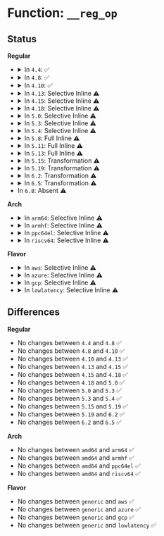 # Function: <code>__reg_op</code>

## Status
<b>Regular</b>
<ul>
<li>
<details>
<summary>In <code>4.4</code>: ✅</summary>

```c
int __reg_op(long unsigned int *bitmap, unsigned int pos, int order, int reg_op);
```

**Collision:** Unique Static

**Inline:** No

**Transformation:** False

**Instances:**

```
In lib/bitmap.c (ffffffff813f9190)
Location: lib/bitmap.c:946
Inline: False
Direct callers:
  - lib/bitmap.c:bitmap_find_free_region
  - lib/bitmap.c:bitmap_find_free_region
  - lib/bitmap.c:bitmap_release_region
  - lib/bitmap.c:bitmap_allocate_region
  - lib/bitmap.c:bitmap_allocate_region
```
**Symbols:**

```
ffffffff813f9190-ffffffff813f924e: __reg_op (STB_LOCAL)
```
</details>
</li>
<li>
<details>
<summary>In <code>4.8</code>: ✅</summary>

```c
int __reg_op(long unsigned int *bitmap, unsigned int pos, int order, int reg_op);
```

**Collision:** Unique Static

**Inline:** No

**Transformation:** False

**Instances:**

```
In lib/bitmap.c (ffffffff81440070)
Location: lib/bitmap.c:948
Inline: False
Direct callers:
  - lib/bitmap.c:bitmap_allocate_region
  - lib/bitmap.c:bitmap_allocate_region
  - lib/bitmap.c:bitmap_release_region
  - lib/bitmap.c:bitmap_find_free_region
  - lib/bitmap.c:bitmap_find_free_region
```
**Symbols:**

```
ffffffff81440070-ffffffff8144012e: __reg_op (STB_LOCAL)
```
</details>
</li>
<li>
<details>
<summary>In <code>4.10</code>: ✅</summary>

```c
int __reg_op(long unsigned int *bitmap, unsigned int pos, int order, int reg_op);
```

**Collision:** Unique Static

**Inline:** No

**Transformation:** False

**Instances:**

```
In lib/bitmap.c (ffffffff8145d170)
Location: lib/bitmap.c:990
Inline: False
Direct callers:
  - lib/bitmap.c:bitmap_allocate_region
  - lib/bitmap.c:bitmap_allocate_region
  - lib/bitmap.c:bitmap_release_region
  - lib/bitmap.c:bitmap_find_free_region
  - lib/bitmap.c:bitmap_find_free_region
```
**Symbols:**

```
ffffffff8145d170-ffffffff8145d22e: __reg_op (STB_LOCAL)
```
</details>
</li>
<li>
<details>
<summary>In <code>4.13</code>: Selective Inline ⚠️</summary>

```c
int __reg_op(long unsigned int *bitmap, unsigned int pos, int order, int reg_op);
```

**Collision:** Unique Static

**Inline:** Selective

**Transformation:** False

**Instances:**

```
In lib/bitmap.c (ffffffff81462565)
Location: lib/bitmap.c:996
Inline: True
Inline callers:
  - lib/bitmap.c:bitmap_allocate_region
Direct callers:
  - lib/bitmap.c:bitmap_allocate_region
  - lib/bitmap.c:bitmap_release_region
  - lib/bitmap.c:bitmap_find_free_region
  - lib/bitmap.c:bitmap_find_free_region
```
**Symbols:**

```
ffffffff81462400-ffffffff814624b3: __reg_op (STB_LOCAL)
```
</details>
</li>
<li>
<details>
<summary>In <code>4.15</code>: Selective Inline ⚠️</summary>

```c
int __reg_op(long unsigned int *bitmap, unsigned int pos, int order, int reg_op);
```

**Collision:** Unique Static

**Inline:** Selective

**Transformation:** False

**Instances:**

```
In lib/bitmap.c (ffffffff8148e445)
Location: lib/bitmap.c:992
Inline: True
Inline callers:
  - lib/bitmap.c:bitmap_allocate_region
Direct callers:
  - lib/bitmap.c:bitmap_allocate_region
  - lib/bitmap.c:bitmap_release_region
  - lib/bitmap.c:bitmap_find_free_region
  - lib/bitmap.c:bitmap_find_free_region
```
**Symbols:**

```
ffffffff8148e2e0-ffffffff8148e393: __reg_op (STB_LOCAL)
```
</details>
</li>
<li>
<details>
<summary>In <code>4.18</code>: Selective Inline ⚠️</summary>

```c
int __reg_op(long unsigned int *bitmap, unsigned int pos, int order, int reg_op);
```

**Collision:** Unique Static

**Inline:** Selective

**Transformation:** False

**Instances:**

```
In lib/bitmap.c (ffffffff814c30cf)
Location: lib/bitmap.c:989
Inline: True
Inline callers:
  - lib/bitmap.c:bitmap_allocate_region
Direct callers:
  - lib/bitmap.c:bitmap_allocate_region
  - lib/bitmap.c:bitmap_release_region
```
**Symbols:**

```
ffffffff814c2ff0-ffffffff814c309c: __reg_op (STB_LOCAL)
```
</details>
</li>
<li>
<details>
<summary>In <code>5.0</code>: Selective Inline ⚠️</summary>

```c
int __reg_op(long unsigned int *bitmap, unsigned int pos, int order, int reg_op);
```

**Collision:** Unique Static

**Inline:** Selective

**Transformation:** False

**Instances:**

```
In lib/bitmap.c (ffffffff814d777f)
Location: lib/bitmap.c:984
Inline: True
Inline callers:
  - lib/bitmap.c:bitmap_allocate_region
Direct callers:
  - lib/bitmap.c:bitmap_allocate_region
  - lib/bitmap.c:bitmap_release_region
```
**Symbols:**

```
ffffffff814d76a0-ffffffff814d774c: __reg_op (STB_LOCAL)
```
</details>
</li>
<li>
<details>
<summary>In <code>5.3</code>: Selective Inline ⚠️</summary>

```c
int __reg_op(long unsigned int *bitmap, unsigned int pos, int order, int reg_op);
```

**Collision:** Unique Static

**Inline:** Selective

**Transformation:** False

**Instances:**

```
In lib/bitmap.c (ffffffff8150364d)
Location: lib/bitmap.c:1012
Inline: True
Inline callers:
  - lib/bitmap.c:bitmap_allocate_region
Direct callers:
  - lib/bitmap.c:bitmap_allocate_region
  - lib/bitmap.c:bitmap_release_region
  - lib/bitmap.c:bitmap_find_free_region
  - lib/bitmap.c:bitmap_find_free_region
```
**Symbols:**

```
ffffffff815034e0-ffffffff81503588: __reg_op (STB_LOCAL)
```
</details>
</li>
<li>
<details>
<summary>In <code>5.4</code>: Selective Inline ⚠️</summary>

```c
int __reg_op(long unsigned int *bitmap, unsigned int pos, int order, int reg_op);
```

**Collision:** Unique Static

**Inline:** Selective

**Transformation:** False

**Instances:**

```
In lib/bitmap.c (ffffffff815215ed)
Location: lib/bitmap.c:1032
Inline: True
Inline callers:
  - lib/bitmap.c:bitmap_allocate_region
Direct callers:
  - lib/bitmap.c:bitmap_allocate_region
  - lib/bitmap.c:bitmap_release_region
  - lib/bitmap.c:bitmap_find_free_region
  - lib/bitmap.c:bitmap_find_free_region
```
**Symbols:**

```
ffffffff81521480-ffffffff81521528: __reg_op (STB_LOCAL)
```
</details>
</li>
<li>
<details>
<summary>In <code>5.8</code>: Full Inline ⚠️</summary>

**Collision:** Unique Static

**Inline:** Full

**Transformation:** False

**Instances:**

```
In lib/bitmap.c (ffffffff81584e80)
Location: lib/bitmap.c:1107
Inline: True
Inline callers:
  - lib/bitmap.c:bitmap_allocate_region
  - lib/bitmap.c:bitmap_allocate_region
  - lib/bitmap.c:bitmap_release_region
  - lib/bitmap.c:bitmap_find_free_region
  - lib/bitmap.c:bitmap_find_free_region
```
</details>
</li>
<li>
<details>
<summary>In <code>5.11</code>: Full Inline ⚠️</summary>

**Collision:** Unique Static

**Inline:** Full

**Transformation:** False

**Instances:**

```
In lib/bitmap.c (ffffffff815a1f83)
Location: lib/bitmap.c:1107
Inline: True
Inline callers:
  - lib/bitmap.c:bitmap_allocate_region
  - lib/bitmap.c:bitmap_allocate_region
  - lib/bitmap.c:bitmap_release_region
  - lib/bitmap.c:bitmap_find_free_region
  - lib/bitmap.c:bitmap_find_free_region
```
</details>
</li>
<li>
<details>
<summary>In <code>5.13</code>: Full Inline ⚠️</summary>

**Collision:** Unique Static

**Inline:** Full

**Transformation:** False

**Instances:**

```
In lib/bitmap.c (ffffffff815a8e93)
Location: lib/bitmap.c:1118
Inline: True
Inline callers:
  - lib/bitmap.c:bitmap_allocate_region
  - lib/bitmap.c:bitmap_allocate_region
  - lib/bitmap.c:bitmap_release_region
  - lib/bitmap.c:bitmap_find_free_region
  - lib/bitmap.c:bitmap_find_free_region
```
</details>
</li>
<li>
<details>
<summary>In <code>5.15</code>: Transformation ⚠️</summary>

```c
int __reg_op(long unsigned int *bitmap, unsigned int pos, int order, int reg_op);
```

**Collision:** Unique Static

**Inline:** No

**Transformation:** True

**Instances:**

```
In lib/bitmap.c (0)
Location: lib/bitmap.c:1249
Inline: False
Direct callers:
  - lib/bitmap.c:bitmap_allocate_region
  - lib/bitmap.c:bitmap_allocate_region
  - lib/bitmap.c:bitmap_release_region
  - lib/bitmap.c:bitmap_find_free_region
  - lib/bitmap.c:bitmap_find_free_region
```
**Symbols:**

```
ffffffff81611700-ffffffff816117f1: __reg_op (STB_LOCAL)
ffffffff81cda75e-ffffffff81cda796: __reg_op.cold (STB_LOCAL)
```
</details>
</li>
<li>
<details>
<summary>In <code>5.19</code>: Transformation ⚠️</summary>

```c
int __reg_op(long unsigned int *bitmap, unsigned int pos, int order, int reg_op);
```

**Collision:** Unique Static

**Inline:** No

**Transformation:** True

**Instances:**

```
In lib/bitmap.c (0)
Location: lib/bitmap.c:1266
Inline: False
Direct callers:
  - lib/bitmap.c:bitmap_allocate_region
  - lib/bitmap.c:bitmap_allocate_region
  - lib/bitmap.c:bitmap_release_region
  - lib/bitmap.c:bitmap_find_free_region
  - lib/bitmap.c:bitmap_find_free_region
```
**Symbols:**

```
ffffffff816dd890-ffffffff816dd9bb: __reg_op (STB_LOCAL)
ffffffff81e92da3-ffffffff81e92ddb: __reg_op.cold (STB_LOCAL)
```
</details>
</li>
<li>
<details>
<summary>In <code>6.2</code>: Transformation ⚠️</summary>

```c
int __reg_op(long unsigned int *bitmap, unsigned int pos, int order, int reg_op);
```

**Collision:** Unique Static

**Inline:** No

**Transformation:** True

**Instances:**

```
In lib/bitmap.c (0)
Location: lib/bitmap.c:1247
Inline: False
Direct callers:
  - lib/bitmap.c:bitmap_allocate_region
  - lib/bitmap.c:bitmap_allocate_region
  - lib/bitmap.c:bitmap_release_region
  - lib/bitmap.c:bitmap_find_free_region
  - lib/bitmap.c:bitmap_find_free_region
```
**Symbols:**

```
ffffffff817cd7e0-ffffffff817cd90b: __reg_op (STB_LOCAL)
ffffffff82077f86-ffffffff82077fbe: __reg_op.cold (STB_LOCAL)
```
</details>
</li>
<li>
<details>
<summary>In <code>6.5</code>: Transformation ⚠️</summary>

```c
int __reg_op(long unsigned int *bitmap, unsigned int pos, int order, int reg_op);
```

**Collision:** Unique Static

**Inline:** No

**Transformation:** True

**Instances:**

```
In lib/bitmap.c (0)
Location: lib/bitmap.c:1247
Inline: False
Direct callers:
  - lib/bitmap.c:bitmap_allocate_region
  - lib/bitmap.c:bitmap_allocate_region
  - lib/bitmap.c:bitmap_release_region
  - lib/bitmap.c:bitmap_find_free_region
  - lib/bitmap.c:bitmap_find_free_region
```
**Symbols:**

```
ffffffff8180bbf0-ffffffff8180bd84: __reg_op (STB_LOCAL)
ffffffff820f82b6-ffffffff820f82ef: __reg_op.cold (STB_LOCAL)
```
</details>
</li>
<li>
In <code>6.8</code>: Absent ⚠️
</li>
</ul>
<b>Arch</b>
<ul>
<li>
<details>
<summary>In <code>arm64</code>: Selective Inline ⚠️</summary>

```c
int __reg_op(long unsigned int *bitmap, unsigned int pos, int order, int reg_op);
```

**Collision:** Unique Static

**Inline:** Selective

**Transformation:** False

**Instances:**

```
In lib/bitmap.c (ffff80001062ad18)
Location: lib/bitmap.c:1032
Inline: True
Inline callers:
  - lib/bitmap.c:bitmap_allocate_region
Direct callers:
  - lib/bitmap.c:bitmap_allocate_region
  - lib/bitmap.c:bitmap_release_region
  - lib/bitmap.c:bitmap_find_free_region
  - lib/bitmap.c:bitmap_find_free_region
```
**Symbols:**

```
ffff80001062ab78-ffff80001062ac58: __reg_op (STB_LOCAL)
```
</details>
</li>
<li>
<details>
<summary>In <code>armhf</code>: Selective Inline ⚠️</summary>

```c
int __reg_op(long unsigned int *bitmap, unsigned int pos, int order, int reg_op);
```

**Collision:** Unique Static

**Inline:** Selective

**Transformation:** False

**Instances:**

```
In lib/bitmap.c (c07d1f4c)
Location: lib/bitmap.c:1032
Inline: True
Inline callers:
  - lib/bitmap.c:bitmap_allocate_region
Direct callers:
  - lib/bitmap.c:bitmap_allocate_region
  - lib/bitmap.c:bitmap_release_region
  - lib/bitmap.c:bitmap_find_free_region
  - lib/bitmap.c:bitmap_find_free_region
```
**Symbols:**

```
c07d1da8-c07d1e94: __reg_op (STB_LOCAL)
```
</details>
</li>
<li>
<details>
<summary>In <code>ppc64el</code>: Selective Inline ⚠️</summary>

```c
int __reg_op(long unsigned int *bitmap, unsigned int pos, int order, int reg_op);
```

**Collision:** Unique Static

**Inline:** Selective

**Transformation:** False

**Instances:**

```
In lib/bitmap.c (c0000000007ccfcc)
Location: lib/bitmap.c:1032
Inline: True
Inline callers:
  - lib/bitmap.c:bitmap_allocate_region
Direct callers:
  - lib/bitmap.c:bitmap_allocate_region
  - lib/bitmap.c:bitmap_release_region
  - lib/bitmap.c:bitmap_find_free_region
  - lib/bitmap.c:bitmap_find_free_region
```
**Symbols:**

```
c0000000007cccf0-c0000000007cce78: __reg_op (STB_LOCAL)
```
</details>
</li>
<li>
<details>
<summary>In <code>riscv64</code>: Selective Inline ⚠️</summary>

```c
int __reg_op(long unsigned int *bitmap, unsigned int pos, int order, int reg_op);
```

**Collision:** Unique Static

**Inline:** Selective

**Transformation:** False

**Instances:**

```
In lib/bitmap.c (ffffffe00045b60e)
Location: lib/bitmap.c:1032
Inline: True
Inline callers:
  - lib/bitmap.c:bitmap_allocate_region
Direct callers:
  - lib/bitmap.c:bitmap_allocate_region
  - lib/bitmap.c:bitmap_release_region
  - lib/bitmap.c:bitmap_find_free_region
  - lib/bitmap.c:bitmap_find_free_region
```
**Symbols:**

```
ffffffe00045b4a0-ffffffe00045b556: __reg_op (STB_LOCAL)
```
</details>
</li>
</ul>
<b>Flavor</b>
<ul>
<li>
<details>
<summary>In <code>aws</code>: Selective Inline ⚠️</summary>

```c
int __reg_op(long unsigned int *bitmap, unsigned int pos, int order, int reg_op);
```

**Collision:** Unique Static

**Inline:** Selective

**Transformation:** False

**Instances:**

```
In lib/bitmap.c (ffffffff81519bcd)
Location: lib/bitmap.c:1032
Inline: True
Inline callers:
  - lib/bitmap.c:bitmap_allocate_region
Direct callers:
  - lib/bitmap.c:bitmap_allocate_region
  - lib/bitmap.c:bitmap_release_region
  - lib/bitmap.c:bitmap_find_free_region
  - lib/bitmap.c:bitmap_find_free_region
```
**Symbols:**

```
ffffffff81519a60-ffffffff81519b08: __reg_op (STB_LOCAL)
```
</details>
</li>
<li>
<details>
<summary>In <code>azure</code>: Selective Inline ⚠️</summary>

```c
int __reg_op(long unsigned int *bitmap, unsigned int pos, int order, int reg_op);
```

**Collision:** Unique Static

**Inline:** Selective

**Transformation:** False

**Instances:**

```
In lib/bitmap.c (ffffffff81509ebd)
Location: lib/bitmap.c:1032
Inline: True
Inline callers:
  - lib/bitmap.c:bitmap_allocate_region
Direct callers:
  - lib/bitmap.c:bitmap_allocate_region
  - lib/bitmap.c:bitmap_release_region
  - lib/bitmap.c:bitmap_find_free_region
  - lib/bitmap.c:bitmap_find_free_region
```
**Symbols:**

```
ffffffff81509d50-ffffffff81509df8: __reg_op (STB_LOCAL)
```
</details>
</li>
<li>
<details>
<summary>In <code>gcp</code>: Selective Inline ⚠️</summary>

```c
int __reg_op(long unsigned int *bitmap, unsigned int pos, int order, int reg_op);
```

**Collision:** Unique Static

**Inline:** Selective

**Transformation:** False

**Instances:**

```
In lib/bitmap.c (ffffffff81515c5d)
Location: lib/bitmap.c:1032
Inline: True
Inline callers:
  - lib/bitmap.c:bitmap_allocate_region
Direct callers:
  - lib/bitmap.c:bitmap_allocate_region
  - lib/bitmap.c:bitmap_release_region
  - lib/bitmap.c:bitmap_find_free_region
  - lib/bitmap.c:bitmap_find_free_region
```
**Symbols:**

```
ffffffff81515af0-ffffffff81515b98: __reg_op (STB_LOCAL)
```
</details>
</li>
<li>
<details>
<summary>In <code>lowlatency</code>: Selective Inline ⚠️</summary>

```c
int __reg_op(long unsigned int *bitmap, unsigned int pos, int order, int reg_op);
```

**Collision:** Unique Static

**Inline:** Selective

**Transformation:** False

**Instances:**

```
In lib/bitmap.c (ffffffff8152f3ed)
Location: lib/bitmap.c:1032
Inline: True
Inline callers:
  - lib/bitmap.c:bitmap_allocate_region
Direct callers:
  - lib/bitmap.c:bitmap_allocate_region
  - lib/bitmap.c:bitmap_release_region
  - lib/bitmap.c:bitmap_find_free_region
  - lib/bitmap.c:bitmap_find_free_region
```
**Symbols:**

```
ffffffff8152f280-ffffffff8152f328: __reg_op (STB_LOCAL)
```
</details>
</li>
</ul>

## Differences
<b>Regular</b>
<ul>
<li>
No changes between <code>4.4</code> and <code>4.8</code> ✅
</li>
<li>
No changes between <code>4.8</code> and <code>4.10</code> ✅
</li>
<li>
No changes between <code>4.10</code> and <code>4.13</code> ✅
</li>
<li>
No changes between <code>4.13</code> and <code>4.15</code> ✅
</li>
<li>
No changes between <code>4.15</code> and <code>4.18</code> ✅
</li>
<li>
No changes between <code>4.18</code> and <code>5.0</code> ✅
</li>
<li>
No changes between <code>5.0</code> and <code>5.3</code> ✅
</li>
<li>
No changes between <code>5.3</code> and <code>5.4</code> ✅
</li>
<li>
No changes between <code>5.15</code> and <code>5.19</code> ✅
</li>
<li>
No changes between <code>5.19</code> and <code>6.2</code> ✅
</li>
<li>
No changes between <code>6.2</code> and <code>6.5</code> ✅
</li>
</ul>
<b>Arch</b>
<ul>
<li>
No changes between <code>amd64</code> and <code>arm64</code> ✅
</li>
<li>
No changes between <code>amd64</code> and <code>armhf</code> ✅
</li>
<li>
No changes between <code>amd64</code> and <code>ppc64el</code> ✅
</li>
<li>
No changes between <code>amd64</code> and <code>riscv64</code> ✅
</li>
</ul>
<b>Flavor</b>
<ul>
<li>
No changes between <code>generic</code> and <code>aws</code> ✅
</li>
<li>
No changes between <code>generic</code> and <code>azure</code> ✅
</li>
<li>
No changes between <code>generic</code> and <code>gcp</code> ✅
</li>
<li>
No changes between <code>generic</code> and <code>lowlatency</code> ✅
</li>
</ul>

